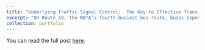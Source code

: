 ```yaml
---
title: "Underlying Traffic Signal Control:  The Key to Effective Transit Signal Priority: A Case Study of MBTA Bus Route 39 along South Huntington Avenue, Boston, MA"
excerpt: "On Route 39, the MBTA’s fourth-busiest bus route, buses experience an average delay of 43 s at the Perkins and Bynner Street intersections along South Huntington Ave. While simply implementing Green Extension, a Transit Signal Priority (TSP) tactic, alone provides limited bus delay reduction, combining it with a TSP-friendly signal control logic and a TSP-friendly intersection layout cuts the delay down to just 5 s. This strategy also reduces pedestrian wait times by more than 60%, without sacrificing bike lanes or parking. Microscopic traffic simulations using PTV Vissim reveal that this smart approach does not even increase auto delay.<br/><img src='/images/tsp_poster.jpg'>"
collection: portfolio
---
```


You can read the full post [here](https://peterfurth.sites.northeastern.edu/2024/06/04/bus-friendly-traffic-signals-can-reduce-bus-delay-by-90-on-south-huntington-avenue/).

